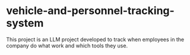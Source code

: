 # vehicle-and-personnel-tracking-system
This project is an LLM project developed to track when employees in the company do what work and which tools they use.
